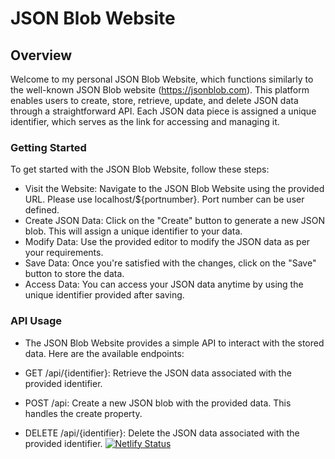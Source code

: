 # JSON Blob Website

## Overview

Welcome to my personal JSON Blob Website, which functions similarly to the well-known JSON Blob website (https://jsonblob.com). This platform enables users to create, store, retrieve, update, and delete JSON data through a straightforward API. Each JSON data piece is assigned a unique identifier, which serves as the link for accessing and managing it.

### Getting Started

To get started with the JSON Blob Website, follow these steps:

- Visit the Website: Navigate to the JSON Blob Website using the provided URL. Please use localhost/${portnumber}. Port number can be user defined.  
- Create JSON Data: Click on the "Create" button to generate a new JSON blob. This will assign a unique identifier to your data.
- Modify Data: Use the provided editor to modify the JSON data as per your requirements.
- Save Data: Once you're satisfied with the changes, click on the "Save" button to store the data.
- Access Data: You can access your JSON data anytime by using the unique identifier provided after saving.
### API Usage

- The JSON Blob Website provides a simple API to interact with the stored data. Here are the available endpoints:

- GET /api/{identifier}: Retrieve the JSON data associated with the provided identifier.
- POST /api: Create a new JSON blob with the provided data. This handles the create property. 
- DELETE /api/{identifier}: Delete the JSON data associated with the provided identifier.
[![Netlify Status](https://api.netlify.com/api/v1/badges/38e904c2-f575-4810-b9c2-6212c77e3cff/deploy-status)](https://app.netlify.com/sites/gentle-mousse-6cd628/deploys)
